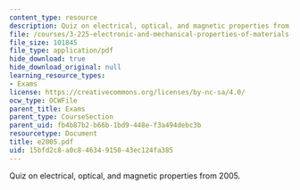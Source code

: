 ```yaml
---
content_type: resource
description: Quiz on electrical, optical, and magnetic properties from 2005.
file: /courses/3-225-electronic-and-mechanical-properties-of-materials-fall-2007/15bfd2c8a0c84634915043ec124fa385_e2005.pdf
file_size: 101845
file_type: application/pdf
hide_download: true
hide_download_original: null
learning_resource_types:
- Exams
license: https://creativecommons.org/licenses/by-nc-sa/4.0/
ocw_type: OCWFile
parent_title: Exams
parent_type: CourseSection
parent_uid: fb4b87b2-b66b-1bd9-448e-f3a494debc3b
resourcetype: Document
title: e2005.pdf
uid: 15bfd2c8-a0c8-4634-9150-43ec124fa385
---
```

Quiz on electrical, optical, and magnetic properties from 2005.